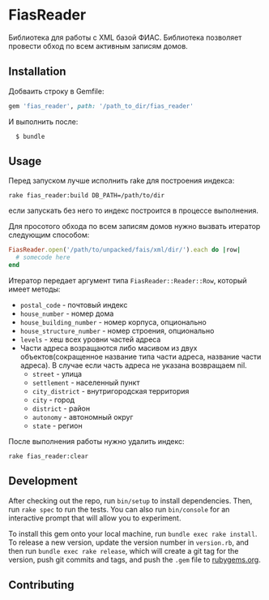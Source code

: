 # FiasReader

Библиотека для работы с XML базой ФИАС. Библиотека позволяет провести обход по всем активным записям домов.  

## Installation

Добваить строку в Gemfile:

```ruby
gem 'fias_reader', path: '/path_to_dir/fias_reader'
```

И выполнить после:

```
  $ bundle
```

## Usage

Перед запуском лучше исполнить rake для построения индекса:

```
rake fias_reader:build DB_PATH=/path/to/dir
```

если запускать без него то индекс построится в процессе выполнения.

Для просотого обхода по всем записям домов нужно вызвать итератор следующим способом:

``` ruby
FiasReader.open('/path/to/unpacked/fais/xml/dir/').each do |row|
  # somecode here
end
```

Итератор передает аргумент типа `FiasReader::Reader::Row`, который имеет методы:
* `postal_code` - почтовый индекс
* `house_number` - номер дома
* `house_building_number` - номер корпуса, опционально
* `house_structure_number` - номер строения, опционально
* `levels` - хеш всех уровни частей адреса
* Части адреса возращаются либо масивом из двух объектов(сокращенное название типа части адреса, название части адреса). В случае если часть адреса не указана возвращаем nil.
  * `street` - улица
  * `settlement` - населенный пункт
  * `city_district` - внутригородская территория
  * `city` - город
  * `district` - район
  * `autonomy` - автономный округ
  * `state` - регион


После выполнения работы нужно удалить индекс:

```
rake fias_reader:clear
```

## Development

After checking out the repo, run `bin/setup` to install dependencies. Then, run `rake spec` to run the tests. You can also run `bin/console` for an interactive prompt that will allow you to experiment.

To install this gem onto your local machine, run `bundle exec rake install`. To release a new version, update the version number in `version.rb`, and then run `bundle exec rake release`, which will create a git tag for the version, push git commits and tags, and push the `.gem` file to [rubygems.org](https://rubygems.org).

## Contributing
